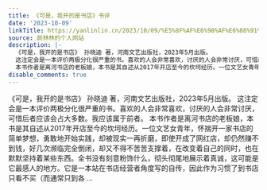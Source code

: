```yaml
---
title: 《可是，我开的是书店》书评
date: '2023-10-09'
linkTitle: https://yanlinlin.cn/2023/10/09/%E5%8F%AF%E6%98%AF%E6%88%91%E5%BC%80%E7%9A%84%E6%98%AF%E4%B9%A6%E5%BA%97%E4%B9%A6%E8%AF%84/
source: 颜林林的个人网站
description: |-
  《可是，我开的是书店》 孙晓迪 著，河南文艺出版社，2023年5月出版。
  这注定会是一本评价两极分化很严重的书。喜欢的人会非常喜欢，讨厌的人会非常讨厌，可惜后者应该会占大多数。我应该属于前者。
  本书作者是离河书店的老板娘，本书是其自述从2017年开店至今的坎坷经历。一位文艺女青年，怀揣开一家书店的简单梦想，勇敢地开始实践，却被现实一再折磨，即使开成了网红店，却仍然赚不到钱，好几次濒临完全倒闭，却又不得不苦苦支撑着，在改变着自己的同时，也在默默坚持着某些东西。全书没有刻意粉饰什么，彻头彻尾地展示着真诚，这可能是它最感人的地方。它是一本站在书店经营者角度写的自传，因此作为习惯了到书店只看不买（而通常只到各 ...
disable_comments: true
---
```

《可是，我开的是书店》 孙晓迪 著，河南文艺出版社，2023年5月出版。
这注定会是一本评价两极分化很严重的书。喜欢的人会非常喜欢，讨厌的人会非常讨厌，可惜后者应该会占大多数。我应该属于前者。
本书作者是离河书店的老板娘，本书是其自述从2017年开店至今的坎坷经历。一位文艺女青年，怀揣开一家书店的简单梦想，勇敢地开始实践，却被现实一再折磨，即使开成了网红店，却仍然赚不到钱，好几次濒临完全倒闭，却又不得不苦苦支撑着，在改变着自己的同时，也在默默坚持着某些东西。全书没有刻意粉饰什么，彻头彻尾地展示着真诚，这可能是它最感人的地方。它是一本站在书店经营者角度写的自传，因此作为习惯了到书店只看不买（而通常只到各 ...